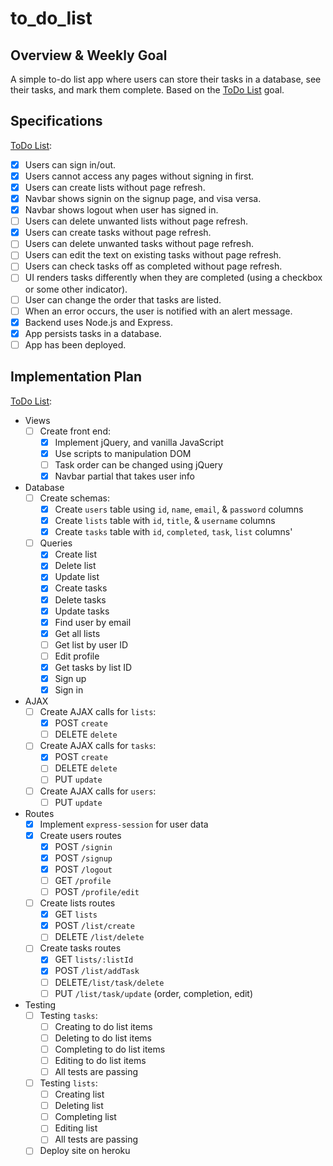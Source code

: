 # to_do_list

## Overview & Weekly Goal
A simple to-do list app where users can store their tasks in a database, see their tasks, and mark them complete. Based on the [ToDo List](https://curriculum.learnersguild.org/Phases/Practice/Modules/To-Do-List/) goal.

## Specifications
[ToDo List](https://curriculum.learnersguild.org/Phases/Practice/Modules/To-Do-List/):
  - [x] Users can sign in/out.
  - [x] Users cannot access any pages without signing in first.
  - [x] Users can create lists without page refresh.
  - [x] Navbar shows signin on the signup page, and visa versa.
  - [x] Navbar shows logout when user has signed in.
  - [ ] Users can delete unwanted lists without page refresh.
  - [x] Users can create tasks without page refresh.
  - [ ] Users can delete unwanted tasks without page refresh.
  - [ ] Users can edit the text on existing tasks without page refresh.
  - [ ] Users can check tasks off as completed without page refresh.
  - [ ] UI renders tasks differently when they are completed (using a checkbox or some other indicator).
  - [ ] User can change the order that tasks are listed.
  - [ ] When an error occurs, the user is notified with an alert message.
  - [x] Backend uses Node.js and Express.
  - [x] App persists tasks in a database.
  - [ ] App has been deployed.

## Implementation Plan
[ToDo List](https://curriculum.learnersguild.org/Phases/Practice/Modules/To-Do-List/):
- Views
  - [ ] Create front end:
    - [x] Implement jQuery, and vanilla JavaScript
    - [x] Use scripts to manipulation DOM
    - [ ] Task order can be changed using jQuery
    - [x] Navbar partial that takes user info

- Database
  - [ ] Create schemas:
    - [x] Create `users` table using `id`, `name`, `email`, & `password` columns
    - [x] Create `lists` table with `id`, `title`, & `username` columns
    - [x] Create `tasks` table with `id`, `completed`, `task`, `list` columns'
  - [ ] Queries
    - [x] Create list
    - [x] Delete list
    - [x] Update list
    - [x] Create tasks
    - [x] Delete tasks
    - [x] Update tasks
    - [x] Find user by email
    - [x] Get all lists
    - [ ] Get list by user ID
    - [ ] Edit profile
    - [x] Get tasks by list ID
    - [x] Sign up
    - [x] Sign in

- AJAX
  - [ ] Create AJAX calls for `lists`:
    - [x] POST `create`
    - [ ] DELETE `delete`
  - [ ] Create AJAX calls for `tasks`:
    - [x] POST `create`
    - [ ] DELETE `delete`
    - [ ] PUT `update`
  - [ ] Create AJAX calls for `users`:
    - [ ] PUT `update`

- Routes
  - [x] Implement `express-session` for user data
  - [x] Create users routes
    - [x] POST `/signin`
    - [x] POST `/signup`
    - [x] POST `/logout`
    - [ ] GET `/profile`
    - [ ] POST `/profile/edit`
  - [ ] Create lists routes
    - [x] GET `lists`
    - [x] POST `/list/create`
    - [ ] DELETE `/list/delete`
  - [ ] Create tasks routes
    - [x] GET `lists/:listId`
    - [x] POST `/list/addTask`
    - [ ] DELETE`/list/task/delete`
    - [ ] PUT `/list/task/update` (order, completion, edit)

- Testing
  - [ ] Testing `tasks`:
    - [ ] Creating to do list items
    - [ ] Deleting to do list items
    - [ ] Completing to do list items
    - [ ] Editing to do list items
    - [ ] All tests are passing
  - [ ] Testing `lists`:
    - [ ] Creating list
    - [ ] Deleting list
    - [ ] Completing list
    - [ ] Editing list
    - [ ] All tests are passing

  - [ ] Deploy site on heroku
